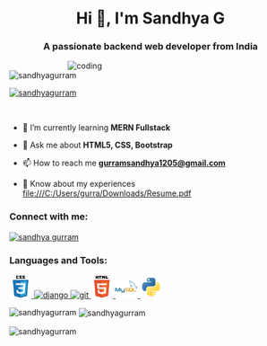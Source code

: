 <h1 align="center">Hi 👋, I'm Sandhya G</h1>
<h3 align="center">A passionate backend web developer from India</h3>
<img align="right" alt="coding" width="400" src="https://thumbs.gfycat.com/ContentHeftyGuillemot-size_restricted.gif">

<p align="left"> <img src="https://komarev.com/ghpvc/?username=sandhyagurram&label=Profile%20views&color=0e75b6&style=flat" alt="sandhyagurram" /> </p>

<p align="left"> <a href="https://github.com/ryo-ma/github-profile-trophy"><img src="https://github-profile-trophy.vercel.app/?username=sandhyagurram" alt="sandhyagurram" /></a> </p>

<p align="left"> <a href="https://twitter.com/" target="blank"><img src="https://img.shields.io/twitter/follow/?logo=twitter&style=for-the-badge" alt="" /></a> </p>

- 🌱 I’m currently learning **MERN Fullstack**

- 💬 Ask me about **HTML5, CSS, Bootstrap**

- 📫 How to reach me **gurramsandhya1205@gmail.com**

- 📄 Know about my experiences [file:///C:/Users/gurra/Downloads/Resume.pdf](file:///C:/Users/gurra/Downloads/Resume.pdf)

<h3 align="left">Connect with me:</h3>
<p align="left">
<a href="https://linkedin.com/in/sandhya gurram" target="blank"><img align="center" src="https://raw.githubusercontent.com/rahuldkjain/github-profile-readme-generator/master/src/images/icons/Social/linked-in-alt.svg" alt="sandhya gurram" height="30" width="40" /></a>
</p>

<h3 align="left">Languages and Tools:</h3>
<p align="left"> <a href="https://www.w3schools.com/css/" target="_blank" rel="noreferrer"> <img src="https://raw.githubusercontent.com/devicons/devicon/master/icons/css3/css3-original-wordmark.svg" alt="css3" width="40" height="40"/> </a> <a href="https://www.djangoproject.com/" target="_blank" rel="noreferrer"> <img src="https://cdn.worldvectorlogo.com/logos/django.svg" alt="django" width="40" height="40"/> </a> <a href="https://git-scm.com/" target="_blank" rel="noreferrer"> <img src="https://www.vectorlogo.zone/logos/git-scm/git-scm-icon.svg" alt="git" width="40" height="40"/> </a> <a href="https://www.w3.org/html/" target="_blank" rel="noreferrer"> <img src="https://raw.githubusercontent.com/devicons/devicon/master/icons/html5/html5-original-wordmark.svg" alt="html5" width="40" height="40"/> </a> <a href="https://www.mysql.com/" target="_blank" rel="noreferrer"> <img src="https://raw.githubusercontent.com/devicons/devicon/master/icons/mysql/mysql-original-wordmark.svg" alt="mysql" width="40" height="40"/> </a> <a href="https://www.python.org" target="_blank" rel="noreferrer"> <img src="https://raw.githubusercontent.com/devicons/devicon/master/icons/python/python-original.svg" alt="python" width="40" height="40"/> </a> </p>

<p><img align="left" src="https://github-readme-stats.vercel.app/api/top-langs?username=sandhyagurram&show_icons=true&locale=en&layout=compact" alt="sandhyagurram" /></p>

<p>&nbsp;<img align="center" src="https://github-readme-stats.vercel.app/api?username=sandhyagurram&show_icons=true&locale=en" alt="sandhyagurram" /></p>

<p><img align="center" src="https://github-readme-streak-stats.herokuapp.com/?user=sandhyagurram&" alt="sandhyagurram" /></p>
